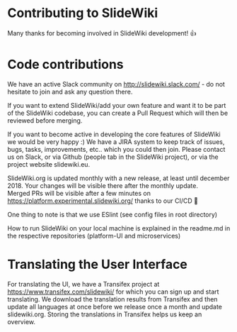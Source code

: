 # Contributing to SlideWiki

Many thanks for becoming involved in SlideWiki development! :+1:

# Code contributions

We have an active Slack community on http://slidewiki.slack.com/ - do not hesitate to join and ask any question there.

If you want to extend SlideWiki/add your own feature and want it to be part of the SlideWiki codebase, you can create a
Pull Request which will then be reviewed before merging.

If you want to become active in developing the core features of SlideWiki we would be very happy :)
We have a JIRA system to keep track of issues, bugs, tasks, improvements, etc.. which you could then join.
Please contact us on Slack, or via Github (people tab in the SlideWiki project), or via the project website slidewiki.eu.

SlideWiki.org is updated monthly with a new release, at least until december 2018.
Your changes will be visible there after the monthly update.  
Merged PRs will be visible after a few minutes on https://platform.experimental.slidewiki.org/ thanks to our CI/CD :tada:

One thing to note is that we use ESlint (see config files in root directory)

How to run SlideWiki on your local machine is explained in the readme.md in the respective repositories (platform-UI and microservices)

# Translating the User Interface
For translating the UI, we have a Transifex project at https://www.transifex.com/slidewiki/
for which you can sign up and start translating.
We download the translation results from Transifex and then update all languages at once
before we release once a month and update slidewiki.org.
Storing the translations in Transifex helps us keep an overview.
